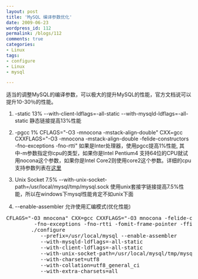 ```yaml
---
layout: post
title: 'MySQL 编译参数优化'
date: 2009-06-23
wordpress_id: 112
permalink: /blogs/112
comments: true
categories:
- Linux
tags:
- configure
- Linux
- mysql

---
```

适当的调整MySQL的编译参数，可以极大的提升MySQL的性能，官方文档说可以提升10-30％的性能。

1. -static  13%
   --with-client-ldflags=-all-static
   --with-mysqld-ldflags=-all-static
静态链接提高13%性能

2. -pgcc  1%
   CFLAGS="-O3 -mnocona -mstack-align-double" CXX=gcc 
     CXXFLAGS="-O3 -mnocona -mstack-align-double 
     -felide-constructors -fno-exceptions -fno-rtti"
如果是Inter处理器，使用pgcc提高1%性能, 其中-m参数指定你cpu的类型，如果你是Intel Pentium4 支持64位的CPU就试用nocona这个参数，如果你是Intel Core2则使用core2这个参数。详细的cpu支持参数列表在<a href="http://gcc.gnu.org/onlinedocs/gcc-4.4.0/gcc/i386-and-x86_002d64-Options.html#i386-and-x86_002d64-Options" target="_blank">这里</a>

3. Unix Socket  7.5%
   --with-unix-socket-path=/usr/local/mysql/tmp/mysql.sock
使用unix套接字链接提高7.5%性能，所以在windows下mysql性能肯定不如unix下面

4. --enable-assembler
允许使用汇编模式(优化性能)

<pre class="prettyprint linenums">
CFLAGS="-O3 mnocona" CXX=gcc CXXFLAGS="-O3 mnocona -felide-constructors 
         -fno-exceptions -fno-rtti -fomit-frame-pointer -ffixed-ebp"
        ./configure 
           --prefix=/usr/local/mysql --enable-assembler 
           --with-mysqld-ldflags=-all-static
           --with-client-ldflags=-all-static
           --with-unix-socket-path=/usr/local/mysql/tmp/mysql.sock
           --with-charset=utf8
           --with-collation=utf8_general_ci
           --with-extra-charsets=all
</pre>
